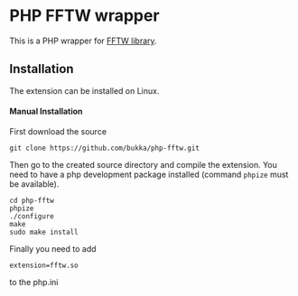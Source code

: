 # PHP FFTW wrapper

This is a PHP wrapper for [FFTW library](http://www.fftw.org/).

## Installation

The extension can be installed on Linux.

#### Manual Installation

First download the source
```
git clone https://github.com/bukka/php-fftw.git
```

Then go to the created source directory and compile the extension. You need to have a php development package installed (command `phpize` must be available).
```
cd php-fftw
phpize
./configure
make
sudo make install
```

Finally you need to add
```
extension=fftw.so
```
to the php.ini

